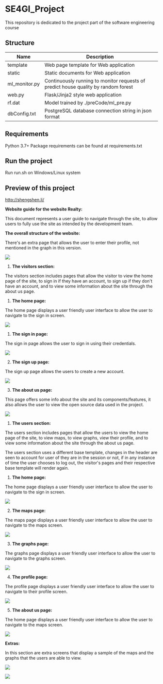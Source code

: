 # SE4GI_Project
 This repository is dedicated to the project part of the software engineering course
## Structure
| Name       | Description  |
| ---- | ------------ | 
| template | Web page template for Web application  | 
| static | Static documents for Web application  | 
| ml_monitor.py | Continuously running to monitor requests of predict house quality by random forest  | 
| web.py | Flask/Jinja2 style web application  | 
| rf.dat | Model trained by ./preCode/ml_pre.py  | 
| dbConfig.txt | PostgreSQL database connection string in json format | 

## Requirements
Python 3.7+
Package requirements can be found at requirements.txt
## Run the project
Run run.sh on Windows/Linux system
## Preview of this project
http://shengshen.li/

**Website guide for the website Realty:**

This document represents a user guide to navigate through the site, to
allow users to fully use the site as intended by the development team.

**The overall structure of the website:**

There's an extra page that allows the user to enter their profile, not
mentioned in the graph in this version.

![](https://github.com/MohanadDiab/SE4GI_Project/blob/39d05e4de06a42817d598a3746acf5ff2fe3e88b/Documentation/web%20app%20guide/vertopal_948326db09924f1e8fc32266397611fc/media/image1.JPG)

1.  **The visitors section:**

The visitors section includes pages that allow the visitor to view the
home page of the site, to sign in if they have an account, to sign up if
they don't have an account, and to view some information about the site
through the about us page.

1.  **The home page:**

The home page displays a user friendly user interface to allow the user
to navigate to the sign in screen.

![](https://github.com/MohanadDiab/SE4GI_Project/blob/39d05e4de06a42817d598a3746acf5ff2fe3e88b/Documentation/web%20app%20guide/vertopal_948326db09924f1e8fc32266397611fc/media/image2.JPG)

1.  **The sign in page:**

The sign in page allows the user to sign in using their credentials.

![](https://github.com/MohanadDiab/SE4GI_Project/blob/39d05e4de06a42817d598a3746acf5ff2fe3e88b/Documentation/web%20app%20guide/vertopal_948326db09924f1e8fc32266397611fc/media/image3.jpeg)

2.  **The sign up page:**

The sign up page allows the users to create a new account.

![](https://github.com/MohanadDiab/SE4GI_Project/blob/39d05e4de06a42817d598a3746acf5ff2fe3e88b/Documentation/web%20app%20guide/vertopal_948326db09924f1e8fc32266397611fc/media/image4.jpeg)

3.  **The about us page:**

This page offers some info about the site and its components/features,
it also allows the user to view the open source data used in the
project.

![](https://github.com/MohanadDiab/SE4GI_Project/blob/39d05e4de06a42817d598a3746acf5ff2fe3e88b/Documentation/web%20app%20guide/vertopal_948326db09924f1e8fc32266397611fc/media/image5.jpeg)

1.  **The users section:**

The users section includes pages that allow the users to view the home
page of the site, to view maps, to view graphs, view their profile, and
to view some information about the site through the about us page.

The users section uses a different base template, changes in the header
are seen to account for user of they are in the session or not, if in
any instance of time the user chooses to log out, the visitor's pages
and their respective base template will render again.

1.  **The home page:**

The home page displays a user friendly user interface to allow the user
to navigate to the sign in screen.

![](https://github.com/MohanadDiab/SE4GI_Project/blob/39d05e4de06a42817d598a3746acf5ff2fe3e88b/Documentation/web%20app%20guide/vertopal_948326db09924f1e8fc32266397611fc/media/image6.jpeg)

2.  **The maps page:**

The maps page displays a user friendly user interface to allow the user
to navigate to the maps screen.

![](https://github.com/MohanadDiab/SE4GI_Project/blob/39d05e4de06a42817d598a3746acf5ff2fe3e88b/Documentation/web%20app%20guide/vertopal_948326db09924f1e8fc32266397611fc/media/image7.jpeg)

3.  **The graphs page:**

The graphs page displays a user friendly user interface to allow the
user to navigate to the graphs screen.

![](https://github.com/MohanadDiab/SE4GI_Project/blob/39d05e4de06a42817d598a3746acf5ff2fe3e88b/Documentation/web%20app%20guide/vertopal_948326db09924f1e8fc32266397611fc/media/image8.jpeg)

4.  **The profile page:**

The profile page displays a user friendly user interface to allow the
user to navigate to their profile screen.

![](https://github.com/MohanadDiab/SE4GI_Project/blob/39d05e4de06a42817d598a3746acf5ff2fe3e88b/Documentation/web%20app%20guide/vertopal_948326db09924f1e8fc32266397611fc/media/image9.jpeg)

5.  **The about us page:**

The home page displays a user friendly user interface to allow the user
to navigate to the maps screen.

![](https://github.com/MohanadDiab/SE4GI_Project/blob/39d05e4de06a42817d598a3746acf5ff2fe3e88b/Documentation/web%20app%20guide/vertopal_948326db09924f1e8fc32266397611fc/media/image10.jpeg)

**Extras:**

In this section are extra screens that display a sample of the maps and
the graphs that the users are able to view.

![](https://github.com/MohanadDiab/SE4GI_Project/blob/39d05e4de06a42817d598a3746acf5ff2fe3e88b/Documentation/web%20app%20guide/vertopal_948326db09924f1e8fc32266397611fc/media/image11.jpeg)

![](https://github.com/MohanadDiab/SE4GI_Project/blob/39d05e4de06a42817d598a3746acf5ff2fe3e88b/Documentation/web%20app%20guide/vertopal_948326db09924f1e8fc32266397611fc/media/image12.jpeg)
